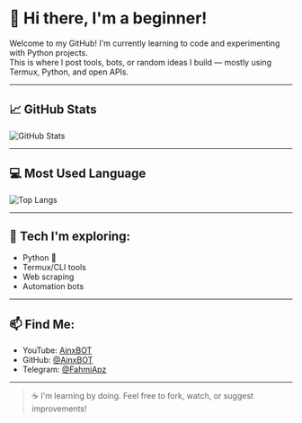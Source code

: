 # 👋 Hi there, I'm a beginner!

Welcome to my GitHub! I'm currently learning to code and experimenting with Python projects.  
This is where I post tools, bots, or random ideas I build — mostly using Termux, Python, and open APIs.

---

## 📈 GitHub Stats

![GitHub Stats](https://github-readme-stats.vercel.app/api?username=AinxBOT&show_icons=true&theme=tokyonight)

---

## 💻 Most Used Language

![Top Langs](https://github-readme-stats.vercel.app/api/top-langs/?username=AinxBOT&layout=compact&theme=tokyonight)

---

## 🔧 Tech I'm exploring:
- Python 🐍
- Termux/CLI tools
- Web scraping
- Automation bots

---

## 📫 Find Me:
- YouTube: [AinxBOT](https://youtube.com/@Ainx-BOT)
- GitHub: [@AinxBOT](https://github.com/AinxBOT)
- Telegram: [@FahmiApz](https://t.me/AinxMOD)

---

> ☕ I'm learning by doing. Feel free to fork, watch, or suggest improvements!
